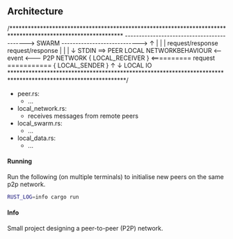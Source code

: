 ## Architecture

/*************************************************************************************************************
                   -------------------------------------------> SWARM ---------------------------->
                   ↑                                                                               |
                   |                                                                               |
           request/response                                                                   request/response
                   |                                                                               |
                   |                                                                               ↓
 STDIN ==>       PEER                                       LOCAL NETWORKBEHAVIOUR <-- event <--- P2P NETWORK
           { LOCAL_RECEIVER } <========== request ===========  { LOCAL_SENDER }
                   ↑
                   ↓
               LOCAL IO
**************************************************************************************************************/

- peer.rs:
  - ...
- local_network.rs:
  - receives messages from remote peers
- local_swarm.rs:
  - ...
- local_data.rs:
  - ...

#### Running

Run the following (on multiple terminals) to initialise new peers on the same p2p network.

```sh
RUST_LOG=info cargo run
```

#### Info

Small project designing a peer-to-peer (P2P) network.